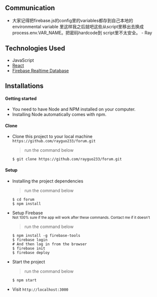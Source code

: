 ## Communication

* 大家记得把firebase.js的config里的variables都存到自己本地的environmental variable
里这样我之后就吧这些从script里移出去换成process.env.VAR_NAME。把密码hardcode到
script里不太安全。  - Ray

## Technologies Used

- JavaScript
- [React](https://reactjs.org)
- [Firebase Realtime Database](https://firebase.google.com/docs/database)


## Installations

#### Getting started

- You need to have Node and NPM installed on your computer.
- Installing Node automatically comes with npm.

#### Clone

- Clone this project to your local machine `https://github.com/rayguo233/forum.git`
  > run the command below
  ```
  $ git clone https://github.com/rayguo233/forum.git
  ```

#### Setup

- Installing the project dependencies
  > run the command below
  ```shell
  $ cd forum
  $ npm install
  ```
- Setup Firebase  
  <sub>
    Not 100% sure if the app will work after these commands. 
    Contact me if it doesn't
  </sub>
  > run the command below
  ```shell
  $ npm install -g firebase-tools
  $ firebase login
  # And then log in from the browser
  $ firebase init
  $ firebase deploy
  ```
- Start the project
  > run the command below
  ```shell
  $ npm start
  ```
- Visit `http://localhost:3000` 
